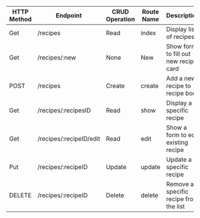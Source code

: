 | HTTP Method | Endpoint | CRUD Operation | Route Name | Description|
|--|--|--|--|--|
| Get | /recipes | Read | index | Display list of recipes |
| Get | /recipes/:new | None | New | Show form to fill out new recipe card |
| POST | /recipes | Create | create | Add a new recipe to recipe book |
| Get | /recipes/:recipesID | Read | show | Display a specific recipe |
| Get | /recipes/:recipeID/edit | Read | edit | Show a form to edit existing recipe |
| Put | /recipes/:recipeID | Update | update | Update a specific recipe |
| DELETE | /recipes/:recipeID | Delete | delete | Remove a specific recipe from the list |
